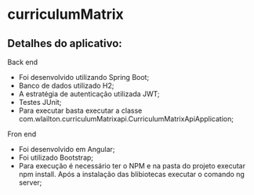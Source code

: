 # curriculumMatrix
Detalhes do aplicativo:
-----------------------
Back end 
  - Foi desenvolvido utilizando Spring Boot;
  - Banco de dados utilizado H2;
  - A estratégia de autenticação utilizada JWT;
  - Testes JUnit;
  - Para executar basta executar a classe com.wlailton.curriculumMatrixapi.CurriculumMatrixApiApplication;
  
Fron end
  - Foi desenvolvido em Angular;
  - Foi utilizado Bootstrap;
  - Para execução é necessário ter o NPM e na pasta do projeto executar npm install. Após a instalação das blibiotecas executar o comando ng server;

